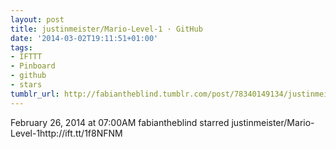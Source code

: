 ```yaml
---
layout: post
title: justinmeister/Mario-Level-1 · GitHub
date: '2014-03-02T19:11:51+01:00'
tags:
- IFTTT
- Pinboard
- github
- stars
tumblr_url: http://fabiantheblind.tumblr.com/post/78340149134/justinmeister-mario-level-1-github
---
```

February 26, 2014 at 07:00AM
fabiantheblind starred justinmeister/Mario-Level-1http://ift.tt/1f8NFNM
